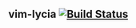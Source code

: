 ## vim-lycia [![Build Status](https://travis-ci.org/delphinus/vim-lycia.svg?branch=master)](https://travis-ci.org/delphinus/vim-lycia)
